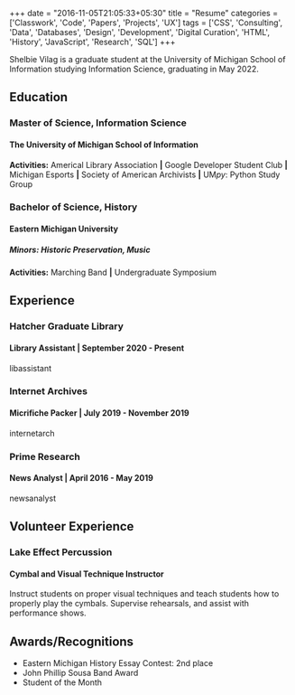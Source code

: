 +++
date = "2016-11-05T21:05:33+05:30"
title = "Resume"
categories = ['Classwork', 'Code', 'Papers', 'Projects', 'UX']
tags = ['CSS', 'Consulting', 'Data', 'Databases', 'Design', 'Development', 'Digital Curation', 'HTML', 'History', 'JavaScript', 'Research', 'SQL']
+++

Shelbie Vilag is a graduate student at the University of Michigan School of Information studying Information Science, graduating in May 2022.

## Education

### Master of Science, Information Science

#### The University of Michigan School of Information

**Activities:**
Americal Library Association **|** 
Google Developer Student Club **|** 
Michigan Esports **|** 
Society of American Archivists **|** 
UM*py*: Python Study Group

### Bachelor of Science, History

#### Eastern Michigan University

##### Minors: Historic Preservation, Music

**Activities:**
Marching Band **|** 
Undergraduate Symposium

## Experience

### Hatcher Graduate Library

#### Library Assistant | September 2020 - Present

libassistant

### Internet Archives

#### Micrifiche Packer | July 2019 - November 2019

internetarch

### Prime Research

#### News Analyst | April 2016 - May 2019

newsanalyst

## Volunteer Experience

### Lake Effect Percussion

#### Cymbal and Visual Technique Instructor

Instruct students on proper visual techniques and teach students how to properly play the cymbals. Supervise rehearsals, and assist with performance shows.

## Awards/Recognitions

- Eastern Michigan History Essay Contest: 2nd place
- John Phillip Sousa Band Award
- Student of the Month
